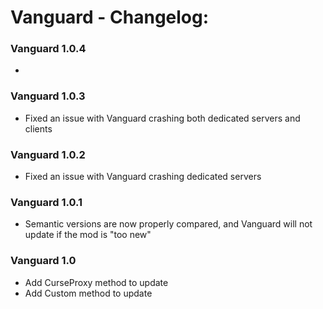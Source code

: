 # Vanguard - Changelog:

### Vanguard 1.0.4
- 

### Vanguard 1.0.3
- Fixed an issue with Vanguard crashing both dedicated servers and clients

### Vanguard 1.0.2
- Fixed an issue with Vanguard crashing dedicated servers

### Vanguard 1.0.1
- Semantic versions are now properly compared, and Vanguard will not update if the mod is "too new"

### Vanguard 1.0
- Add CurseProxy method to update
- Add Custom method to update